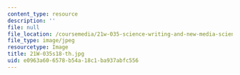 ```yaml
---
content_type: resource
description: ''
file: null
file_location: /coursemedia/21w-035-science-writing-and-new-media-science-writing-for-the-public-spring-2018/e0963a606578b54a18c1ba937abfc556_21W-035s18-th.jpg
file_type: image/jpeg
resourcetype: Image
title: 21W-035s18-th.jpg
uid: e0963a60-6578-b54a-18c1-ba937abfc556
---
```


